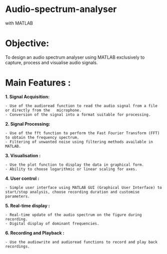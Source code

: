 # Audio-spectrum-analyser
with MATLAB

# **Objective:**
To design an audio spectrum analyser using MATLAB exclusively to capture, process and visualise audio signals.

# Main Features :
**1. Signal Acquisition:**

    - Use of the audioread function to read the audio signal from a file or directly from the   microphone.
    - Conversion of the signal into a format suitable for processing.
**2. Signal Processing:**

    - Use of the fft function to perform the Fast Fourier Transform (FFT) to obtain the frequency spectrum.
    - Filtering of unwanted noise using filtering methods available in MATLAB.
**3. Visualisation :**

    - Use the plot function to display the data in graphical form.
    - Ability to choose logarithmic or linear scaling for axes.
**4. User control :**

    - Simple user interface using MATLAB GUI (Graphical User Interface) to start/stop analysis, choose recording duration and customise parameters.
**5. Real-time display :**

    - Real-time update of the audio spectrum on the figure during recording.
    - Digital display of dominant frequencies.
**6. Recording and Playback :**

    - Use the audiowrite and audioread functions to record and play back recordings.
